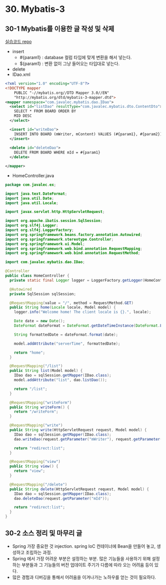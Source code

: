 # 30. Mybatis-3

## 30-1 Mybatis를 이용한 글 작성 및 삭제

[실습코드 repo](https://github.com/namjunemy/spring_for_junior_developer/tree/master/spring_28_1_ex1_springex)

* insert
  * \#{param1} : database 컬럼 타입에 맞게 변환을 해서 넣는다.
  * ${param1} : 변환 없이 그냥 들어오는 타입대로 넣는다.  
* delete
* IDao.xml

```xml
<?xml version="1.0" encoding="UTF-8"?>
<!DOCTYPE mapper
    PUBLIC "-//mybatis.org//DTD Mapper 3.0//EN"
    "http://mybatis.org/dtd/mybatis-3-mapper.dtd">
<mapper namespace="com.javalec.mybatis.dao.IDao">
  <select id="listDao" resultType="com.javalec.mybatis.dto.ContentDto">
    SELECT * FROM BOARD ORDER BY
    MID DESC
  </select>

  <insert id="writeDao">
    INSERT INTO BOARD (mWriter, mContent) VALUES (#{param1}, #{param2})
  </insert>
  
  <delete id="deleteDao">
    DELETE FROM BOARD WHERE mId = #{param1}
  </delete>

</mapper>
```

* HomeController.java

```java
package com.javalec.ex;

import java.text.DateFormat;
import java.util.Date;
import java.util.Locale;

import javax.servlet.http.HttpServletRequest;

import org.apache.ibatis.session.SqlSession;
import org.slf4j.Logger;
import org.slf4j.LoggerFactory;
import org.springframework.beans.factory.annotation.Autowired;
import org.springframework.stereotype.Controller;
import org.springframework.ui.Model;
import org.springframework.web.bind.annotation.RequestMapping;
import org.springframework.web.bind.annotation.RequestMethod;

import com.javalec.mybatis.dao.IDao;

@Controller
public class HomeController {
  private static final Logger logger = LoggerFactory.getLogger(HomeController.class);

  @Autowired
  private SqlSession sqlSession;

  @RequestMapping(value = "/", method = RequestMethod.GET)
  public String home(Locale locale, Model model) {
    logger.info("Welcome home! The client locale is {}.", locale);

    Date date = new Date();
    DateFormat dateFormat = DateFormat.getDateTimeInstance(DateFormat.LONG, DateFormat.LONG, locale);

    String formattedDate = dateFormat.format(date);

    model.addAttribute("serverTime", formattedDate);

    return "home";
  }

  @RequestMapping("/list")
  public String list(Model model) {
    IDao dao = sqlSession.getMapper(IDao.class);
    model.addAttribute("list", dao.listDao());

    return "/list";
  }

  @RequestMapping("writeForm")
  public String writeForm() {
    return "/writeForm";
  }

  @RequestMapping("write")
  public String write(HttpServletRequest request, Model model) {
    IDao dao = sqlSession.getMapper(IDao.class);
    dao.writeDao(request.getParameter("mWriter"), request.getParameter("mContent"));

    return "redirect:list";
  }

  @RequestMapping("view")
  public String view() {
    return "view";
  }

  @RequestMapping("/delete")
  public String delete(HttpServletRequest request, Model model) {
    IDao dao = sqlSession.getMapper(IDao.class);
    dao.deleteDao(request.getParameter("mId"));

    return "redirect:list";
  }
}
```



## 30-2 소스 정리 및 마무리 글

* Spring 가장 중요한 것 injection. spring IoC 컨테이너에 Bean을 만들어 놓고, 생성하고 조립하는 과정.
* Spring 에서 가장 어려운 부분은 설정하는 부분. 많은 기능들을 사용하기 위해 설정하는 부분들과 그 기능들의 버전 업데이트 주기가 다름에 따라 오는 어려움 등이 있다.
* 많은 경험과 디버깅을 통해서 어려움을 이겨나가는 노하우를 얻는 것이 필요하다.

